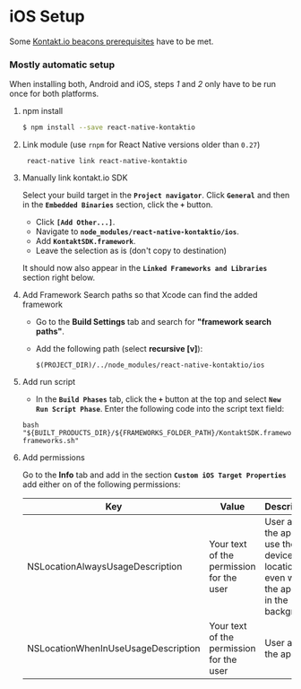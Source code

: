 # iOS Setup

Some [Kontakt.io beacons prerequisites](https://developer.kontakt.io/android-sdk/quickstart/#setup) have to be met.

### Mostly automatic setup

When installing both, Android and iOS, steps *1* and *2* only have to be run once for both platforms.

1. npm install

	```bash
	$ npm install --save react-native-kontaktio
	```

2. Link module (use `rnpm` for React Native versions older than `0.27`)

		react-native link react-native-kontaktio

3. Manually link kontakt.io SDK

	Select your build target in the **`Project navigator`**. Click **`General`** and then in the **`Embedded Binaries`** section, click the **`+`** button.
	
	- Click **`[Add Other...]`**.
	- Navigate to **`node_modules/react-native-kontaktio/ios`**.
	- Add **`KontaktSDK.framework`**.
	- Leave the selection as is (don't copy to destination)

	It should now also appear in the **`Linked Frameworks and Libraries`** section right below.

4. Add Framework Search paths so that Xcode can find the added framework

    - Go to the **Build Settings** tab and search for **"framework search paths"**.
    - Add the following path (select **recursive [v]**):
    
    	```
    	$(PROJECT_DIR)/../node_modules/react-native-kontaktio/ios
    	```

5. Add run script

	- In the **`Build Phases`** tab, click the **`+`** button at the top and select **`New Run Script Phase`**. Enter the following code into the script text field:

	```
	bash "${BUILT_PRODUCTS_DIR}/${FRAMEWORKS_FOLDER_PATH}/KontaktSDK.framework/strip-frameworks.sh"
	```

6. Add permissions

	Go to the **Info** tab and add in the section **`Custom iOS Target Properties`** add either on of the following permissions:
	
	| Key | Value | Description |
	|---|---|---|
	| NSLocationAlwaysUsageDescription | Your text of the permission for the user | User allows the app to use the device location even when the app is in the background |
	| NSLocationWhenInUseUsageDescription | Your text of the permission for the user | User allows the app |